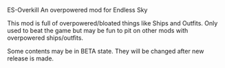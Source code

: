 ES-Overkill
An overpowered mod for Endless Sky

This mod is full of overpowered/bloated things like Ships and Outfits. Only used to beat the game but may be fun to pit on other mods with overpowered ships/outfits.

Some contents may be in BETA state. They will be changed after new release is made.
